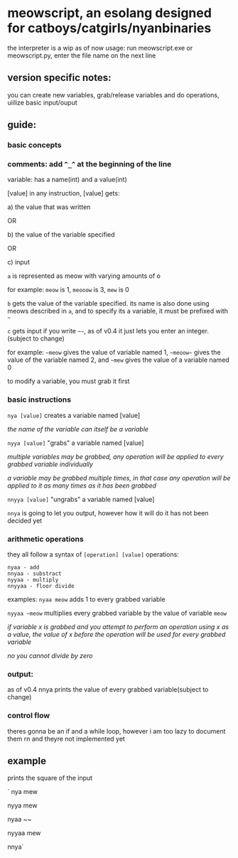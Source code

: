 # meowscript, an esolang designed for catboys/catgirls/nyanbinaries
the interpreter is a wip as of now
usage: run meowscript.exe or meowscript.py, enter the file name on the next line
## version specific notes:
you can create new variables, grab/release variables and do operations, uiilize basic input/ouput
## guide:
### basic concepts
### comments: add `^_^` at the beginning of the line
variable: has a name(int) and a value(int)

[value] in any instruction, [value] gets:

a) the value that was written

OR

b) the value of the variable specified 

OR

c) input

`a` is represented as meow with varying amounts of o

for example: `meow` is 1, `meooow` is 3, `mew` is 0

`b` gets the value of the variable specified. its name is also done using meows described in `a`, and to specify its a variable, it must be prefixed with `~`

`c` gets input if you write `~~`, as of v0.4 it just lets you enter an integer.(subject to change)

for example: `~meow` gives the value of variable named 1, `~meoow~` gives the value of the variable named 2, and `~mew` gives the value of a variable named 0

to modify a variable, you must grab it first

### basic instructions
`nya [value]` creates a variable named [value]

*the name of the variable can itself be a variable*

`nyya [value]` "grabs" a variable named [value]

*multiple variables may be grabbed, any operation will be applied to every grabbed variable individually*

*a variable may be grabbed multiple times, in that case any operation will be applied to it as many times as it has been grabbed*

`nnyya [value]` "ungrabs" a variable named [value]

`nnya` is going to let you output, however how it will do it has not been decided yet

### arithmetic operations

they all follow a syntax of `[operation] [value]`
operations: 
```
nyaa - add
nnyaa - substract
nyyaa - multiply
nnyyaa - floor divide
```
examples: `nyaa meow` adds 1 to every grabbed variable

`nyyaa ~meow` multiplies every grabbed variable by the value of variable `meow`

*if variable x is grabbed and you attempt to perform an operation using x as a value, the value of x before the operation will be used for every grabbed variable*

*no you cannot divide by zero*
### output: 
as of v0.4 nnya prints the value of every grabbed variable(subject to change)
### control flow
theres gonna be an if and a while loop, however i am too lazy to document them rn and theyre not implemented yet

## example

prints the square of the input

`
nya mew

nyya mew

nyaa ~~

nyyaa mew

nnya`